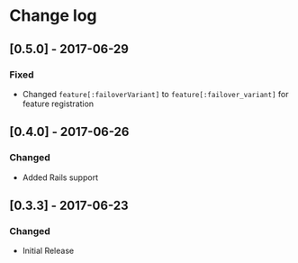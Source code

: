 # Change log
## [0.5.0] - 2017-06-29
### Fixed
- Changed `feature[:failoverVariant]` to `feature[:failover_variant]` for feature registration
## [0.4.0] - 2017-06-26
### Changed
- Added Rails support
## [0.3.3] - 2017-06-23
### Changed
- Initial Release
